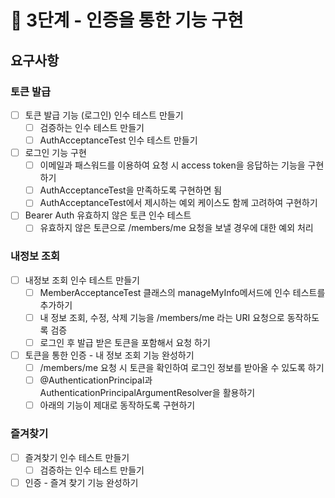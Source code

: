 # 🚀 3단계 - 인증을 통한 기능 구현

## 요구사항

### 토큰 발급

- [ ] 토큰 발급 기능 (로그인) 인수 테스트 만들기
  - [ ] 검증하는 인수 테스트 만들기
  - [ ] AuthAcceptanceTest 인수 테스트 만들기
- [ ] 로그인 기능 구현
  - [ ] 이메일과 패스워드를 이용하여 요청 시 access token을 응답하는 기능을 구현하기
  - [ ] AuthAcceptanceTest을 만족하도록 구현하면 됨
  - [ ] AuthAcceptanceTest에서 제시하는 예외 케이스도 함께 고려하여 구현하기
- [ ] Bearer Auth 유효하지 않은 토큰 인수 테스트
  - [ ] 유효하지 않은 토큰으로 /members/me 요청을 보낼 경우에 대한 예외 처리

### 내정보 조회

- [ ] 내정보 조회 인수 테스트 만들기
  - [ ] MemberAcceptanceTest 클래스의 manageMyInfo메서드에 인수 테스트를 추가하기
  - [ ] 내 정보 조회, 수정, 삭제 기능을 /members/me 라는 URI 요청으로 동작하도록 검증
  - [ ] 로그인 후 발급 받은 토큰을 포함해서 요청 하기
- [ ] 토큰을 통한 인증 - 내 정보 조회 기능 완성하기
  - [ ] /members/me 요청 시 토큰을 확인하여 로그인 정보를 받아올 수 있도록 하기
  - [ ] @AuthenticationPrincipal과 AuthenticationPrincipalArgumentResolver을 활용하기
  - [ ] 아래의 기능이 제대로 동작하도록 구현하기

### 즐겨찾기

- [ ] 즐겨찾기 인수 테스트 만들기
  - [ ] 검증하는 인수 테스트 만들기
- [ ] 인증 - 즐겨 찾기 기능 완성하기
